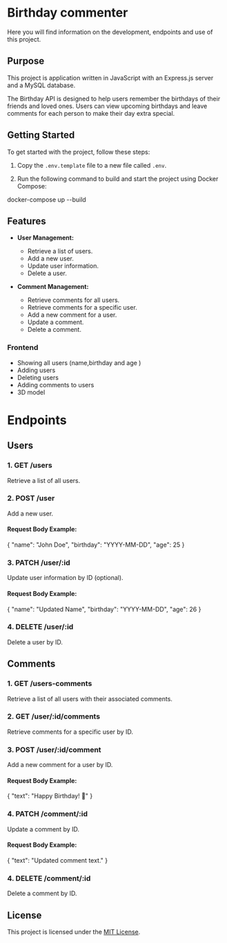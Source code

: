 # Birthday commenter

Here you will find information on the development, endpoints and use of this project.

## Purpose

This project is application written in JavaScript with an Express.js server and a MySQL database.

The Birthday API is designed to help users remember the birthdays of their friends and loved ones. Users can view upcoming birthdays and leave comments for each person to make their day extra special.

## Getting Started

To get started with the project, follow these steps:

1. Copy the `.env.template` file to a new file called `.env`.

2. Run the following command to build and start the project using Docker Compose:
   
docker-compose up --build


## Features

- **User Management:**

  - Retrieve a list of users.
  - Add a new user.
  - Update user information.
  - Delete a user.

- **Comment Management:**
  - Retrieve comments for all users.
  - Retrieve comments for a specific user.
  - Add a new comment for a user.
  - Update a comment.
  - Delete a comment.

### Frontend 
- Showing all users (name,birthday and age )
- Adding users
- Deleting users
- Adding comments to users
- 3D model

# Endpoints

## Users

### 1. GET /users

Retrieve a list of all users.

### 2. POST /user

Add a new user.

#### Request Body Example:

{
"name": "John Doe",
"birthday": "YYYY-MM-DD",
"age": 25
}

### 3. PATCH /user/:id

Update user information by ID (optional).

#### Request Body Example:

{
"name": "Updated Name",
"birthday": "YYYY-MM-DD",
"age": 26
}

### 4. DELETE /user/:id

Delete a user by ID.

## Comments

### 1. GET /users-comments

Retrieve a list of all users with their associated comments.

### 2. GET /user/:id/comments

Retrieve comments for a specific user by ID.

### 3. POST /user/:id/comment

Add a new comment for a user by ID.

#### Request Body Example:

{
"text": "Happy Birthday! 🎉"
}

### 4. PATCH /comment/:id

Update a comment by ID.

#### Request Body Example:

{
"text": "Updated comment text."
}

### 4. DELETE /comment/:id

Delete a comment by ID.

## License

This project is licensed under the [MIT License](LICENSE).
